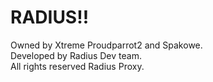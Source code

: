 # RADIUS!!

Owned by Xtreme Proudparrot2 and Spakowe.  
Developed by Radius Dev team.  
All rights reserved Radius Proxy.
